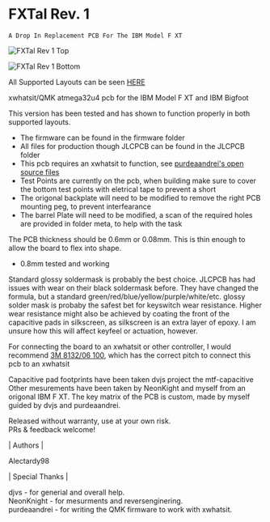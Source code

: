 # FXTal Rev. 1 
    A Drop In Replacement PCB For The IBM Model F XT
                                            
![FXTal Rev 1 Top](https://user-images.githubusercontent.com/61422584/179565412-8c3d6d32-b7e7-4cad-a85a-7e6a7c6160ef.png)

![FXTal Rev 1 Bottom](https://user-images.githubusercontent.com/61422584/179565470-c42fb73c-9dda-4921-adb6-3a8569d6f8ff.png)

All Supported Layouts can be seen [HERE](http://www.keyboard-layout-editor.com/#/gists/daab9567d1fe4691fd52719a6adab8b0)

xwhatsit/QMK atmega32u4 pcb for the IBM Model F XT and IBM Bigfoot

This version has been tested and has shown to function properly in both supported layouts.
- The firmware can be found in the firmware folder
- All files for production though JLCPCB can be found in the JLCPCB folder
- This pcb requires an xwhatsit to function, see [purdeaandrei's open source files](https://github.com/purdeaandrei/SMDModelFController)
- Test Points are currently on the pcb, when building make sure to cover the bottom test points with eletrical tape to prevent a short
- The origonal backplate will need to be modified to remove the right PCB mounting peg, to prevent interfearance
- The barrel Plate will need to be modified, a scan of the required holes are provided in folder meta, to help with the task

The PCB thickness should be 0.6mm or 0.08mm. This is thin enough to allow the board to flex into shape.
- 0.8mm tested and working

Standard glossy soldermask is probably the best choice. JLCPCB has had issues with wear on their black soldermask before. They have changed the formula, but a standard green/red/blue/yellow/purple/white/etc. glossy solder mask is probaby the safest bet for keyswitch wear resistance. Higher wear resistance might also be achieved by coating the front of the capacitive pads in silkscreen, as silkscreen is an extra layer of epoxy. I am unsure how this will affect keyfeel or actuation, however.

For connecting the board to an xwhatsit or other controller, I would recommend [3M 8132/06 100](https://www.digikey.com/en/products/detail/3m/8132-06-100/7809902), which has the correct pitch to connect this pcb to an xwhatsit



Capacitive pad footprints have been taken dvjs project the mtf-capacitive Other mesurements have been taken by NeonKight and myself from an origonal IBM F XT. The key matrix of the PCB is custom, made by myself guided by dvjs and purdeaandrei.

Released without warranty, use at your own risk.  
PRs & feedback welcome!

| Authors | 

Alectardy98

| Special Thanks |

djvs - for generial and overall help.   
NeonKnight - for mesurments and reversenginering.   
purdeaandrei - for writing the QMK firmware to work with xwhatsit.   
